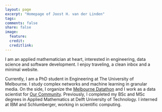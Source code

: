 ```yaml
---
layout: page
excerpt: "Homepage of Joost H. van der Linden"
tags: 
comments: false
share: false
image:
  feature: 
  credit: 
  creditlink: 
---
```


I am an applied mathematician at heart, interested in engineering, data science and software development. I enjoy traveling, a clean inbox and a minimal website.

Currently, I am a PhD student in Engineering at The University of Melbourne. I study complex networks and machine learning in granular media. On the side, I organize the [Melbourne Datathon](http://www.datasciencemelbourne.com/datathon) and I work as a data scientist for [Our Community](https://www.ourcommunity.com.au/). Previously, I completed my BSc and MSc degrees in Applied Mathematics at Delft University of Technology. I interned at IBM and Schlumberger, working in scientific computing.

